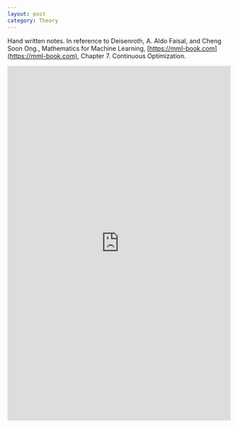```yaml
---
layout: post
category: Theory
---
```


Hand written notes. In reference to Deisenroth, A. Aldo Faisal, and Cheng Soon Ong., Mathematics for Machine Learning, [https://mml-book.com](https://mml-book.com), Chapter 7. Continuous Optimization.

<iframe src="https://drive.google.com/file/d/1UGkun6XAKvybs15j4soQ1iyfl196hHVf/preview" width="100%" height="800" frameborder="0" style="border: none;"></iframe>
